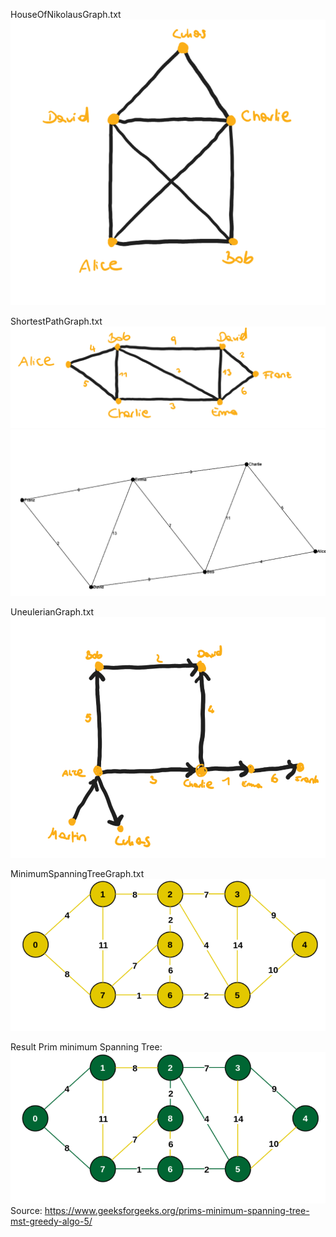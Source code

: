 HouseOfNikolausGraph.txt  
![HouseOfNikolausGraph.png](HouseOfNikolausGraph.png)


ShortestPathGraph.txt  
![ShortestPathGraph.png](ShortestPathGraph.png)
![img.png](img.png)


UneulerianGraph.txt  
![UneulerianGraph.png](UneulerianGraph.png)


MinimumSpanningTreeGraph.txt
![img_1.png](img_1.png)

Result Prim minimum Spanning Tree:
![img_2.png](img_2.png)
Source:  https://www.geeksforgeeks.org/prims-minimum-spanning-tree-mst-greedy-algo-5/



